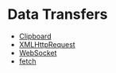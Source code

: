 # Data Transfers

* [Clipboard](/reference-js/Global%20Members/Data%20Transfers/Clipboard/)
* [XMLHttpRequest](/reference-js/Global%20Members/Data%20Transfers/XMLHttpRequest/)
* [WebSocket](/reference-js/Global%20Members/Data%20Transfers/WebSocket/)
* [fetch](/reference-js/Global%20Members/Data%20Transfers/fetch/)
